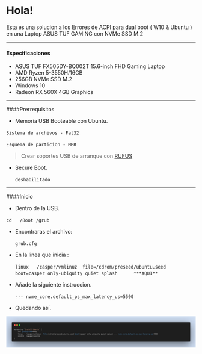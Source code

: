 
# Hola!



Esta es una solucion a los Errores de ACPI para dual boot ( W10 & Ubuntu )  en una Laptop ASUS TUF GAMING con NVMe SSD M.2


------------

#### Especificaciones

- ASUS TUF FX505DY-BQ002T 15.6-inch FHD Gaming Laptop
- AMD Ryzen 5-3550H/16GB
- 256GB NVMe SSD M.2
- Windows 10
- Radeon RX 560X 4GB Graphics


------------




####Prerrequisitos

* Memoria USB Booteable con Ubuntu.

 `Sistema de archivos - Fat32`

 `Esquema de particion - MBR`


> Crear soportes USB de arranque con [RUFUS](https://rufus.ie/es/ "RUFUS")


* Secure Boot.

	`deshabilitado`


------------


####Inicio

* Dentro de la USB.

 `cd   /Boot /grub`


* Encontraras el archivo:

	`grub.cfg`

* En la linea que inicia : 


   `linux	/casper/vmlinuz  file=/cdrom/preseed/ubuntu.seed boot=casper only-ubiquity quiet splash      ***AQUI**`

* Añade la siguiente instruccion.


   `--- nvme_core.default_ps_max_latency_us=5500`




* Quedando así.



![](https://raw.githubusercontent.com/Artured/Asusu-ACPI-Error-Ubuntu/main/images/code-snapshot-2.png)
